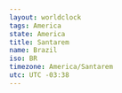 ```yaml
---
layout: worldclock
tags: America
state: America
title: Santarem
name: Brazil
iso: BR
timezone: America/Santarem
utc: UTC -03:38
---
```


